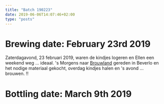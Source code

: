 ```yaml
---
title: "Batch 190223"
date: 2019-06-06T14:07:46+02:00
type: "posts"
---
```


# Brewing date: February 23rd 2019
Zaterdagavond, 23 februari 2019, waren de kindjes logeren en Ellen een weekend weg ... ideaal. 's Morgens naar [Brouwland](https://www.brouwland.com/nl) gereden in Beverlo en het nodige materiaal gekocht, overdag kindjes halen en 's avond ... brouwen. !!

# Bottling date: March 9th 2019